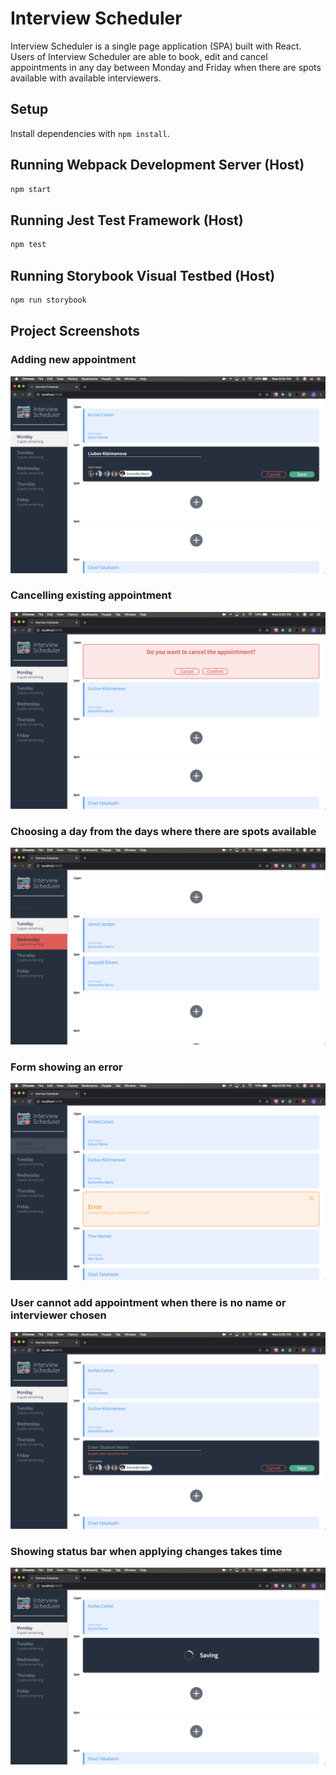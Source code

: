 # Interview Scheduler

Interview Scheduler is a single page application (SPA) built with React.
Users of Interview Scheduler are able to book, edit and cancel appointments in any day between Monday and Friday when there are spots available with available interviewers.

## Setup

Install dependencies with `npm install`.


## Running Webpack Development Server (Host)

```sh
npm start
```

## Running Jest Test Framework (Host)

```sh
npm test
```

## Running Storybook Visual Testbed (Host)

```sh
npm run storybook
```

## Project Screenshots

### Adding new appointment
!["Adding new appointment form"](https://github.com/LiubovKleimenova/scheduler/blob/master/docs/AddingAppointment.png?raw=true)

### Cancelling existing appointment
!["Cancelling existing appointment"](https://github.com/LiubovKleimenova/scheduler/blob/master/docs/CancellingConfirmation.png?raw=true)

### Choosing a day from the days where there are spots available
!["Choosing a day from the days where there are spots available"](https://github.com/LiubovKleimenova/scheduler/blob/master/docs/ChosenDay.png?raw=true)

### Form showing an error
!["Form showing an error"](https://github.com/LiubovKleimenova/scheduler/blob/master/docs/ErrorHandling.png?raw=true)

### User cannot add appointment when there is no name or interviewer chosen
!["User cannot add appointment when there is no name or interviewer chosen"](https://github.com/LiubovKleimenova/scheduler/blob/master/docs/FormValidation.png?raw=true)

### Showing status bar when applying changes takes time
!["Status bar is shown when applying changes takes time"](https://github.com/LiubovKleimenova/scheduler/blob/master/docs/SavingChanges.png?raw=true)

